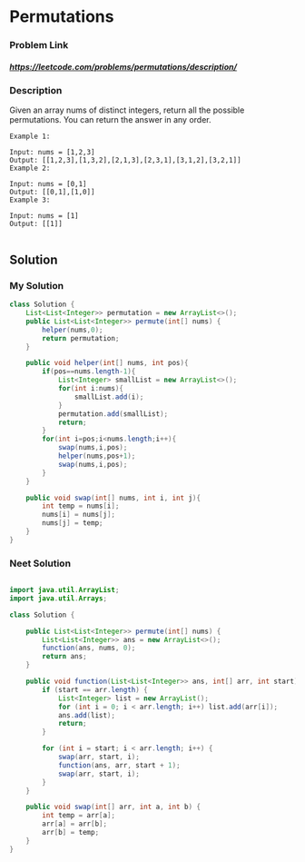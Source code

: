 
# Permutations

### Problem Link 
##### https://leetcode.com/problems/permutations/description/
### Description
Given an array nums of distinct integers, return all the possible permutations. You can return the answer in any order.
```
Example 1:

Input: nums = [1,2,3]
Output: [[1,2,3],[1,3,2],[2,1,3],[2,3,1],[3,1,2],[3,2,1]]
Example 2:

Input: nums = [0,1]
Output: [[0,1],[1,0]]
Example 3:

Input: nums = [1]
Output: [[1]]
 
```

## Solution 
### My Solution

```java
class Solution {
    List<List<Integer>> permutation = new ArrayList<>();
    public List<List<Integer>> permute(int[] nums) {
        helper(nums,0);
        return permutation;
    }

    public void helper(int[] nums, int pos){
        if(pos==nums.length-1){
            List<Integer> smallList = new ArrayList<>();
            for(int i:nums){
                smallList.add(i);
            }
            permutation.add(smallList);
            return;
        }
        for(int i=pos;i<nums.length;i++){
            swap(nums,i,pos);
            helper(nums,pos+1);
            swap(nums,i,pos);
        }
    }

    public void swap(int[] nums, int i, int j){
        int temp = nums[i];
        nums[i] = nums[j];
        nums[j] = temp;
    }
}
```
### Neet Solution

```java

import java.util.ArrayList;
import java.util.Arrays;

class Solution {

    public List<List<Integer>> permute(int[] nums) {
        List<List<Integer>> ans = new ArrayList<>();
        function(ans, nums, 0);
        return ans;
    }

    public void function(List<List<Integer>> ans, int[] arr, int start) {
        if (start == arr.length) {
            List<Integer> list = new ArrayList();
            for (int i = 0; i < arr.length; i++) list.add(arr[i]);
            ans.add(list);
            return;
        }

        for (int i = start; i < arr.length; i++) {
            swap(arr, start, i);
            function(ans, arr, start + 1);
            swap(arr, start, i);
        }
    }

    public void swap(int[] arr, int a, int b) {
        int temp = arr[a];
        arr[a] = arr[b];
        arr[b] = temp;
    }
}


```